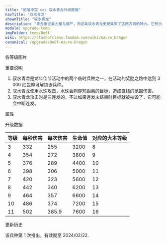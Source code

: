 ```yaml
---
title: "部落冲突 coc 驭水青龙升级数据"
navTitle: "驭水青龙"
shownTitle: "驭水青龙"
description: "青龙象征着力量与威严，而这条驭水青龙更是集聚了这两方面的神力。它预示着春天的到来，能行云布雨，还能助您斩获胜利。驭水青龙的生命值很高，并能造成带有穿透效果的溅射伤害，可攻击到其初始目标后方的敌军。有它的帮助，您在战场上肯定能如鱼得水，势如破竹！"
module: upgrade-temp
imgFolder: temp/0e0f
wiki: https://clashofclans.fandom.com/wiki/Azure_Dragon
canonical: /upgrade/0e0f-Azure-Dragon
---
```


<UnitInfo :folder="$frontmatter.imgFolder" imgSrc="Azure_Dragon_info.png" :imgAlt="$frontmatter.navTitle" :description="$frontmatter.description" />

<SmallTitle>各等级图片</SmallTitle>

<Panel>
    <UnitImgGroup :folder="$frontmatter.imgFolder">
        <UnitImg imgTitle="所有等级" imgSrc="Azure_Dragon1.png" />
    </UnitImgGroup>
</Panel>

<SmallTitle>重要说明</SmallTitle>

1. 驭水青龙是龙年佳节活动中的两个临时兵种之一，在活动的奖励之路中达到 3 000 红包即可解锁该兵种。
2. 驭水青龙使用水珠攻击，水珠会刺穿短距离的目标，造成直线的范围伤害。
3. 驭水青龙攻击时是三连发的，不过如果连发未结束时目标就被摧毁了，它可能会中断连发。

<SmallTitle>属性</SmallTitle>

<UnitProperties>
    <UnitProperty pKey="攻击偏好" pValue="无" />
    <UnitProperty pKey="伤害类型" pValue="范围伤害" />
    <UnitProperty pKey="攻击的目标" pValue="地面和空中目标" />
    <UnitProperty pKey="占据人口" pValue="40" />
    <UnitProperty pKey="移动速度" pValue="1.6 格/秒" />
    <UnitProperty pKey="连发间隔" pValue="0.2 秒" />
    <UnitProperty pKey="连发后休息" pValue="2.1 秒" />
    <UnitProperty pKey="连发次数" pValue="3" />
    <UnitProperty pKey="攻击距离" pValue="2.5 格" />
    <UnitProperty pKey="所需训练营等级" pValue="1" />
    <UnitProperty pKey="所需大本等级" pValue="8" />    
    <UnitProperty pKey="训练时间" pValue="300" trainingSystem="2022" />
</UnitProperties>

<SmallTitle>升级数据</SmallTitle>

<UnitTable>

| 等级 | 每秒伤害 | 每次伤害 | 生命值 | 对应的大本等级 |
| ---- |   ---   |   ---   |   ---  |      ----    |
|   3  |   332   |   255   |  3200  |       8      |
|   4  |   354   |   272   |  3800  |       9      |
|   5  |   376   |   289   |  4400  |      10      |
|   6  |   398   |   306   |  5000  |      11      |
|   7  |   420   |   323   |  5600  |      12      |
|   8  |   442   |   340   |  6200  |      13      |
|   9  |   464   |   357   |  6600  |      14      |
|  10  |   486   |   374   |  7200  |      15      |
|  11  |   502   |  385.9  |  7600  |      16      |
</UnitTable>

<SmallTitle>更新历史</SmallTitle>

<Timeline>
    <TimelineItem date="2024/02/08">
        <TimelineRow>该兵种第 1 次推出，有效期至 2024/02/22.</TimelineRow>
    </TimelineItem>
    <TimelineItem :historyBottom="true" />
</Timeline>